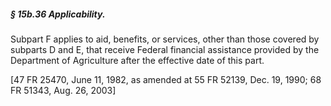 ##### § 15b.36 Applicability. #####

Subpart F applies to aid, benefits, or services, other than those covered by subparts D and E, that receive Federal financial assistance provided by the Department of Agriculture after the effective date of this part.

[47 FR 25470, June 11, 1982, as amended at 55 FR 52139, Dec. 19, 1990; 68 FR 51343, Aug. 26, 2003]